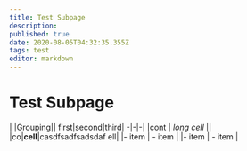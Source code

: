 ```yaml
---
title: Test Subpage
description: 
published: true
date: 2020-08-05T04:32:35.355Z
tags: test
editor: markdown
---
```


# Test Subpage

| |Grouping||
first|second|third|
-|-|-|
|cont | *long cell* ||
|co|**cell**|casdfsadfsadsdaf ell|
|- item | - item |
|- item | - item |